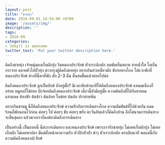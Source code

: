 ```yaml
---
layout: post
title: "ชายทุ่ง"
date: 2018-09-01 14:54:00 +0700
image: '/assets/img/'
description: ''
tags:
- 2018-09
categories:
- Jekyll is awesome
twitter_text: 'Put your twitter description here.'
---
```

คิดถึงชายทุ่ง เจ้าหนุ่มลงเก็บผักบุ้ง ริมหนองประจักษ์ หัวเราะคิกคัก ลมพัดเย็นสบาย สายน้ำใส ไอเย็นกระจาย คลายตัวไปทั่วทุ่ง ชาวกรุงผู้คิดถึงชายทุ่ง อยากกินก๋วยเตี๋ยวผัก ขับรถทางไกล ไปแวะพักที่หนองประจักษ์ ค้างที่นี่หาที่พัก สัก 2-3 คืน ตื่นสดชื่นแล้วค่อยไปต่อ

คิดถึงหนองประจักษ์ ลูกเป็ดยักษ์ ยังอยู่มั๊ย? มีเวลาสิบห้านาทีให้คิดถึงหนองประจักษ์ แหนมเนืองก็อร่อย หมูยอก็ใช่ย่อย บักจ้อยคิดถึงหนองประจักษ์ เดี๋ยวนี้ยังมีอยู่มั๊ย ความคิดถึงที่ไปกับสายลม แสงแดด ท้องฟ้า ต้นข้าว ต้นอ้อย ใบข่อย ต้นอ้อ ปราสาทหิน

อยากกินขาหมู นี่ก็คิดถึงหนองประจักษ์ ความรักกับการเดินทางไกล ความสัมพันธ์ที่ไปด้วยกัน แดดร้อนก็พักนอนไว้ก่อน ค่อยๆ ไป ค่อยๆ ขับ ค่อยๆ ขยับ ตะวันลับแล้วก็คิดถึงบ้าน อีกไม่นานการเดินทางจะสิ้นสุดลง แล้วพวกเราก็คงต้องคิดถึงการเดินทาง

เป็นอย่างนี้ เป็นแบบนี้ นี่ล่ะการเดินทาง และหนองประจักษ์ เพราะเรารักชายทุ่ง ไม่เคยเก็บผักบุ้ง ไม่เคยเก็บผัก ไม่เคยหาปลา มีแต่ตั้งหน้าหาความรัก หัวปักหัวปำ ขำๆ หัวเราะคิกคัก ครบสิบนาที พอแค่นี้กับความคิดถึงหนองปะจักษ์
